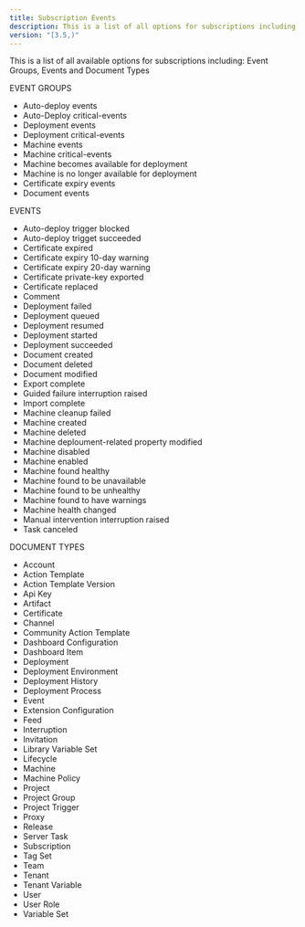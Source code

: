 ```yaml
---
title: Subscription Events
description: This is a list of all options for subscriptions including Event Groups, Events and Document Types
version: "[3.5,)"
---
```

This is a list of all available options for subscriptions including: Event Groups, Events and Document Types

EVENT GROUPS
- Auto-deploy events
- Auto-Deploy critical-events
- Deployment events
- Deployment critical-events
- Machine events
- Machine critical-events
- Machine becomes available for deployment
- Machine is no longer available for deployment
- Certificate expiry events
- Document events


EVENTS
- Auto-deploy trigger blocked
- Auto-deploy trigget succeeded
- Certificate expired
- Certificate expiry 10-day warning
- Certificate expiry 20-day warning
- Certificate private-key exported
- Certificate replaced
- Comment
- Deployment failed
- Deployment queued
- Deployment resumed
- Deployment started
- Deployment succeeded
- Document created
- Document deleted
- Document modified
- Export complete
- Guided failure interruption raised
- Import complete
- Machine cleanup failed
- Machine created
- Machine deleted
- Machine deploument-related property modified
- Machine disabled
- Machine enabled
- Machine found healthy
- Machine found to be unavailable
- Machine found to be unhealthy
- Machine found to have warnings
- Machine health changed
- Manual intervention interruption raised
- Task canceled

DOCUMENT TYPES
- Account
- Action Template
- Action Template Version
- Api Key
- Artifact
- Certificate
- Channel
- Community Action Template
- Dashboard Configuration
- Dashboard Item
- Deployment
- Deployment Environment
- Deployment History
- Deployment Process
- Event
- Extension Configuration
- Feed
- Interruption
- Invitation
- Library Variable Set
- Lifecycle
- Machine
- Machine Policy
- Project
- Project Group
- Project Trigger
- Proxy
- Release
- Server Task
- Subscription
- Tag Set
- Team
- Tenant
- Tenant Variable
- User
- User Role
- Variable Set